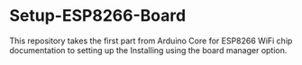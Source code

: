 # Setup-ESP8266-Board
This repository takes the first part from Arduino Core for ESP8266 WiFi chip documentation to setting up the Installing using the board manager option.
